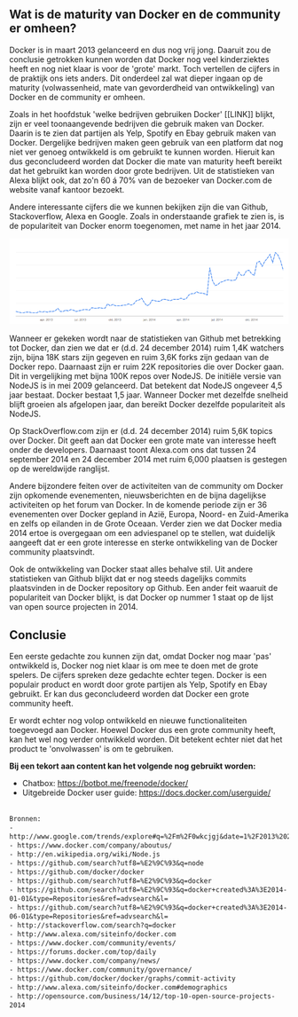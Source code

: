 ## Wat is de maturity van Docker en de community er omheen?

Docker is in maart 2013 gelanceerd en dus nog vrij jong. Daaruit zou de conclusie getrokken kunnen worden dat Docker nog veel kinderziektes heeft en nog niet klaar is voor de 'grote' markt. Toch vertellen de cijfers in de praktijk ons iets anders. Dit onderdeel zal wat dieper ingaan op de maturity (volwassenheid, mate van gevorderdheid van ontwikkeling) van Docker en de community er omheen.

Zoals in het hoofdstuk 'welke bedrijven gebruiken Docker' [[LINK]] blijkt, zijn er veel toonaangevende bedrijven die gebruik maken van Docker. Daarin is te zien dat partijen als Yelp, Spotify en Ebay gebruik maken van Docker. Dergelijke bedrijven maken geen gebruik van een platform dat nog niet ver genoeg ontwikkeld is om gebruikt te kunnen worden. Hieruit kan dus geconcludeerd worden dat Docker die mate van maturity heeft bereikt dat het gebruikt kan worden door grote bedrijven. Uit de statistieken van Alexa blijkt ook, dat zo'n 60 á 70% van de bezoeker van Docker.com de website vanaf kantoor bezoekt.

Andere interessante cijfers die we kunnen bekijken zijn die van Github, Stackoverflow, Alexa en Google. Zoals in onderstaande grafiek te zien is, is de populariteit van Docker enorm toegenomen, met name in het jaar 2014.

![Google Trends Docker](../../assets/GoogleTrends-Docker.png "Google Trends Docker")

Wanneer er gekeken wordt naar de statistieken van Github met betrekking tot Docker, dan zien we dat er (d.d. 24 december 2014) ruim 1,4K watchers zijn, bijna 18K stars zijn gegeven en ruim 3,6K forks zijn gedaan van de Docker repo. Daarnaast zijn er ruim 22K repositories die over Docker gaan. Dit in vergelijking met bijna 100K repos over NodeJS. De initiële versie van NodeJS is in mei 2009 gelanceerd. Dat betekent dat NodeJS ongeveer 4,5 jaar bestaat. Docker bestaat 1,5 jaar. Wanneer Docker met dezelfde snelheid blijft groeien als afgelopen jaar, dan bereikt Docker dezelfde populariteit als NodeJS.

Op StackOverflow.com zijn er (d.d. 24 december 2014) ruim 5,6K topics over Docker. Dit geeft aan dat Docker een grote mate van interesse heeft onder de developers. Daarnaast toont Alexa.com ons dat tussen 24 september 2014 en 24 december 2014 met ruim 6,000 plaatsen is gestegen op de wereldwijde ranglijst.

Andere bijzondere feiten over de activiteiten van de community om Docker zijn opkomende evenementen, nieuwsberichten en de bijna dagelijkse activiteiten op het forum van Docker. In de komende periode zijn er 36 evenementen over Docker gepland in Azië, Europa, Noord- en Zuid-Amerika en zelfs op eilanden in de Grote Oceaan. Verder zien we dat Docker media 2014 ertoe is overgegaan om een adviespanel op te stellen, wat duidelijk aangeeft dat er een grote interesse en sterke ontwikkeling van de Docker community plaatsvindt.

Ook de ontwikkeling van Docker staat alles behalve stil. Uit andere statistieken van Github blijkt dat er nog steeds dagelijks commits plaatsvinden in de Docker repository op Github. Een ander feit waaruit de populariteit van Docker blijkt, is dat Docker op nummer 1 staat op de lijst van open source projecten in 2014.

## Conclusie
Een eerste gedachte zou kunnen zijn dat, omdat Docker nog maar 'pas' ontwikkeld is, Docker nog niet klaar is om mee te doen met de grote spelers. De cijfers spreken deze gedachte echter tegen. Docker is een populair product en wordt door grote partijen als Yelp, Spotify en Ebay gebruikt. Er kan dus geconcludeerd worden dat Docker een grote community heeft.

Er wordt echter nog volop ontwikkeld en nieuwe functionaliteiten toegevoegd aan Docker. Hoewel Docker dus een grote community heeft, kan het wel nog verder ontwikkeld worden. Dit betekent echter niet dat het product te 'onvolwassen' is om te gebruiken.

**Bij een tekort aan content kan het volgende nog gebruikt worden:**
- Chatbox: https://botbot.me/freenode/docker/
- Uitgebreide Docker user guide: https://docs.docker.com/userguide/

```

Bronnen:
- http://www.google.com/trends/explore#q=%2Fm%2F0wkcjgj&date=1%2F2013%2024m&cmpt=q
- https://www.docker.com/company/aboutus/
- http://en.wikipedia.org/wiki/Node.js
- https://github.com/search?utf8=%E2%9C%93&q=node
- https://github.com/docker/docker
- https://github.com/search?utf8=%E2%9C%93&q=docker
- https://github.com/search?utf8=%E2%9C%93&q=docker+created%3A%3E2014-01-01&type=Repositories&ref=advsearch&l=
- https://github.com/search?utf8=%E2%9C%93&q=docker+created%3A%3E2014-06-01&type=Repositories&ref=advsearch&l=
- http://stackoverflow.com/search?q=docker
- http://www.alexa.com/siteinfo/docker.com
- https://www.docker.com/community/events/
- https://forums.docker.com/top/daily
- https://www.docker.com/company/news/
- https://www.docker.com/community/governance/
- https://github.com/docker/docker/graphs/commit-activity
- http://www.alexa.com/siteinfo/docker.com#demographics
- http://opensource.com/business/14/12/top-10-open-source-projects-2014

```
